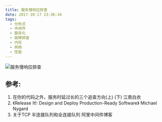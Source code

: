 ```yaml
---
title: 服务慢响应排查
date: 2017-10-17 23:36:34
tags:
  - 分布式
  - 中间件
  - 服务化
  - 故障排查 
  - 内存
  - 网络
  - 性能
---
```


![服务慢响应排查](http://www6v.github.io/www6vHome/slowRT/slowRT.jpg "服务慢响应排查")

## 参考:

1. 在你的代码之外，服务时延过长的三个追查方向(上) (下) 江南白衣
2. 《Release It!: Design and Deploy Production-Ready Software》 Michael Nygard
3. 关于TCP 半连接队列和全连接队列 阿里中间件博客